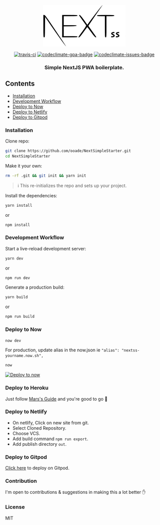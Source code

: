 <p align="center">
<img src="logo.png" alt="logo"/>
<p align="center"><a href="https://travis-ci.org/ooade/NextSimpleStarter"><img src="https://travis-ci.org/ooade/NextSimpleStarter.svg?branch=main" alt="travis-ci"/></a> <a href="https://codeclimate.com/github/ooade/NextSimpleStarter/badges"><img src="https://codeclimate.com/github/ooade/NextSimpleStarter/badges/gpa.svg" alt="codeclimate-gpa-badge"/></a> <a href="https://codeclimate.com/github/ooade/NextSimpleStarter"><img src="https://codeclimate.com/github/ooade/NextSimpleStarter/badges/issue_count.svg" alt="codeclimate-issues-badge"/></a><br/>
<h3 align="center">Simple NextJS PWA boilerplate.</h3></p>
</p>

## Contents

- [Installation](#installation)
- [Development Workflow](#development-workflow)
- [Deploy to Now](#deploy-to-now)
- [Deploy to Netlify](#deploy-to-netlify)
- [Deploy to Gitpod](#deploy-to-gitpod)

### Installation

Clone repo:

```sh
git clone https://github.com/ooade/NextSimpleStarter.git
cd NextSimpleStarter
```

Make it your own:

```sh
rm -rf .git && git init && yarn init
```

> :information_source: This re-initializes the repo and sets up your project.

Install the dependencies:

```sh
yarn install
```

or

```sh
npm install
```

### Development Workflow

Start a live-reload development server:

```sh
yarn dev
```

or

```sh
npm run dev
```

Generate a production build:

```sh
yarn build
```

or

```sh
npm run build
```

### Deploy to Now

```sh
now dev
```

For production, update alias in the now.json ie `"alias": "nextss-yourname.now.sh",`

```sh
now
```
[![Deploy to now](https://deploy.now.sh/static/button.svg)](https://deploy.now.sh/?repo=https://github.com/ooade/NextSimpleStarter)

### Deploy to Heroku
Just follow <a href="https://github.com/mars/heroku-nextjs">Mars's Guide</a> and you're good to go :clap:

### Deploy to Netlify

- On netlify, Click on new site from git.
- Select Cloned Repository.
- Choose VCS.
- Add build command `npm run export`.
- Add publish directory `out`.

### Deploy to Gitpod
<a href="https://gitpod.io/#https://github.com/ooade/NextSimpleStarter">Click here</a> to deploy on Gitpod.

### Contribution

I'm open to contributions & suggestions in making this a lot better :hand:

### License

MIT
